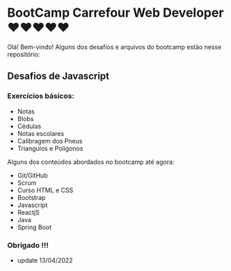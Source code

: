 # BootCamp Carrefour Web Developer :heart::heart::heart::heart::heart:
Olá! Bem-vindo!  Alguns dos desafios e arquivos do bootcamp estão nesse repositório:

## Desafios de Javascript

### Exercícios básicos:

* Notas
* Blobs
* Cédulas 
* Notas escolares
* Calibragem dos Pneus
* Triangulos e Polígonos

Alguns dos conteúdos abordados no bootcamp até agora:

* Git/GitHub
* Scrum
* Curso HTML e CSS
* Bootstrap
* Javascript
* ReactjS
* Java
* Spring Boot


### Obrigado !!!

* update 13/04/2022
